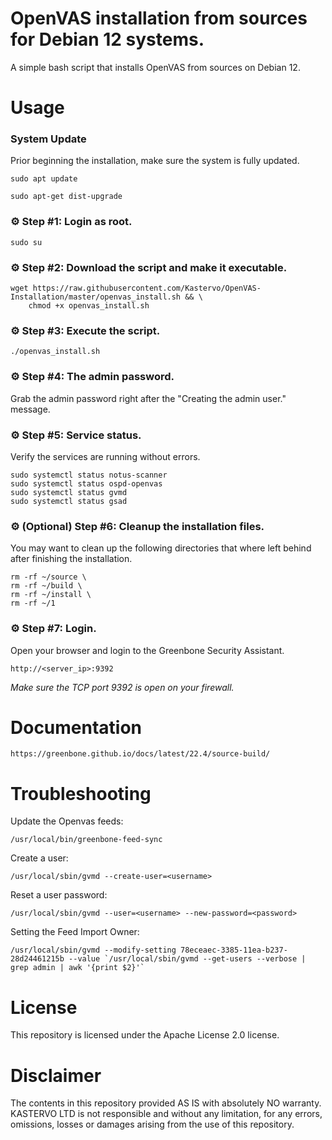 # OpenVAS installation from sources for Debian 12 systems.

A simple bash script that installs OpenVAS from sources on Debian 12.

# Usage

### System Update

Prior beginning the installation, make sure the system is fully updated.

```
sudo apt update
```
```
sudo apt-get dist-upgrade
```

### ⚙ Step #1: Login as root.

```
sudo su
```

### ⚙ Step #2: Download the script and make it executable.

```
wget https://raw.githubusercontent.com/Kastervo/OpenVAS-Installation/master/openvas_install.sh && \
	chmod +x openvas_install.sh
```

### ⚙ Step #3: Execute the script.

```
./openvas_install.sh
```

### ⚙ Step #4: The admin password.

Grab the admin password right after the "Creating the admin user." message.

### ⚙ Step #5: Service status.

Verify the services are running without errors.
```
sudo systemctl status notus-scanner
sudo systemctl status ospd-openvas
sudo systemctl status gvmd
sudo systemctl status gsad
```
### ⚙ (Optional) Step #6: Cleanup the installation files.

You may want to clean up the following directories that where left behind after finishing the installation.
```
rm -rf ~/source \
rm -rf ~/build \
rm -rf ~/install \
rm -rf ~/1
```
### ⚙ Step #7: Login.

Open your browser and login to the Greenbone Security Assistant.
```
http://<server_ip>:9392
```
*Make sure the TCP port 9392 is open on your firewall.*

# Documentation

```
https://greenbone.github.io/docs/latest/22.4/source-build/
```

# Troubleshooting

Update the Openvas feeds:
```
/usr/local/bin/greenbone-feed-sync
```

Create a user:
```
/usr/local/sbin/gvmd --create-user=<username>
```

Reset a user password:
```
/usr/local/sbin/gvmd --user=<username> --new-password=<password>
```

Setting the Feed Import Owner:
```
/usr/local/sbin/gvmd --modify-setting 78eceaec-3385-11ea-b237-28d24461215b --value `/usr/local/sbin/gvmd --get-users --verbose | grep admin | awk '{print $2}'`
```

# License

This repository is licensed under the Apache License 2.0 license.

# Disclaimer

The contents in this repository provided AS IS with absolutely NO warranty. KASTERVO LTD is not responsible and without any limitation, for any errors, omissions, losses or damages arising from the use of this repository.